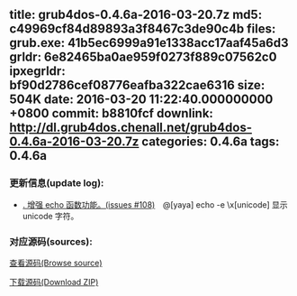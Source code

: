 title: grub4dos-0.4.6a-2016-03-20.7z
md5: c49969cf84d89893a3f8467c3de90c4b
files:
  grub.exe: 41b5ec6999a91e1338acc17aaf45a6d3
  grldr: 6e82465ba0ae959f0273f889c07562c0
  ipxegrldr: bf90d2786cef08776eafba322cae6316
size: 504K
date: 2016-03-20 11:22:40.000000000 +0800
commit: b8810fcf
downlink: http://dl.grub4dos.chenall.net/grub4dos-0.4.6a-2016-03-20.7z
categories: 0.4.6a
tags: 0.4.6a
---


### 更新信息(update log):
  * [﻿. 增强 echo 函数功能。(issues #108)](https://github.com/chenall/grub4dos/commit/b8810fcfd2da188e1b6b208fa514f61da7ce47e0)　@[yaya]
      echo -e \x[unicode] 显示 unicode 字符。

### 对应源码(sources):
  [查看源码(Browse source)](https://github.com/chenall/grub4dos/tree/b8810fcfd2da188e1b6b208fa514f61da7ce47e0)

  [下载源码(Download ZIP)](https://github.com/chenall/grub4dos/archive/b8810fcfd2da188e1b6b208fa514f61da7ce47e0.zip)
